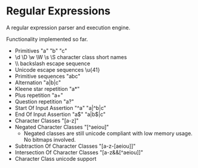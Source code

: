 # Regular Expressions

A regular expression parser and execution engine.

Functionality implemented so far.

* Primitives	"a" "b" "c" 
* \\d \\D \\w \\W \\s \\S character class short names
* \\\\ backslash escape sequence
* Unicode escape sequences \u{41}
* Primitive sequences	"abc"
* Alternation	"a|b|c"
* Kleene star repetition	"a*"
* Plus repetition		"a+"
* Question repetition "a?"
* Start Of Input Assertion "^a" "a|^b|c"
* End Of Input Assertion "a$" "a|b$|c"
* Character Classes "[a-z]"
* Negated Character Classes "[^aeiou]"
	- Negated classes are still unicode compliant with low memory usage. No bitmaps involved.
* Subtraction Of Character Classes "[a-z-[aeiou]]"
* Intersection Of Character Classes "[a-z&&[^aeiou]]"
* Character Class unicode support